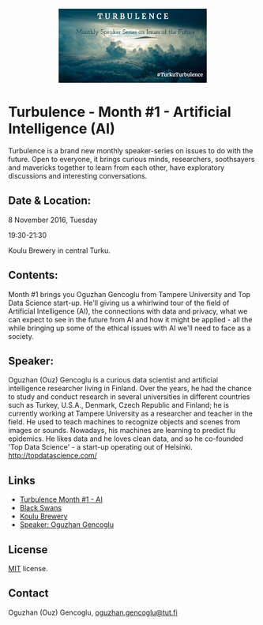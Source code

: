 <p align="center">
<img src="https://github.com/ogencoglu/TurkuTurbulence/blob/master/images/banner.png" height="150" ></a>
</p>

Turbulence - Month #1 - Artificial Intelligence (AI)
=====

Turbulence is a brand new monthly speaker-series on issues to do with the future. Open to everyone, it brings curious minds, researchers, soothsayers and mavericks together to learn from each other, have exploratory discussions and interesting conversations.

Date & Location:
-------

8 November 2016, Tuesday

19:30-21:30

Koulu Brewery in central Turku.


Contents:
-------

Month #1 brings you Oguzhan Gencoglu from Tampere University and Top Data Science start-up. He'll giving us a whirlwind tour of the field of Artificial Intelligence (AI), the connections with data and privacy, what we can expect to see in the future from AI and how it might be applied - all the while bringing up some of the ethical issues with AI we'll need to face as a society.

Speaker:
-------

Oguzhan (Ouz) Gencoglu is a curious data scientist and artificial intelligence researcher living in Finland. Over the years, he had the chance to study and conduct research in several universities in different countries such as Turkey, U.S.A., Denmark, Czech Republic and Finland; he is currently working at Tampere University as a researcher and teacher in the field. He used to teach machines to recognize objects and scenes from images or sounds. Nowadays, his machines are learning to predict flu epidemics. He likes data and he loves clean data, and so he co-founded 'Top Data Science' - a start-up operating out of Helsinki.
http://topdatascience.com/

Links
-------

* [Turbulence Month #1 - AI](https://www.facebook.com/events/1618558308443347/)
* [Black Swans](https://www.facebook.com/blackswansfsst/)
* [Koulu Brewery](https://www.facebook.com/panimoravintolakoulu/)
* [Speaker: Oguzhan Gencoglu](https://fi.linkedin.com/in/ogencoglu)


License
-------
[MIT](https://github.com/ogencoglu/TurkuTurbulence/blob/master/license.txt) license.


Contact
---------------
Oguzhan (Ouz) Gencoglu, oguzhan.gencoglu@tut.fi
